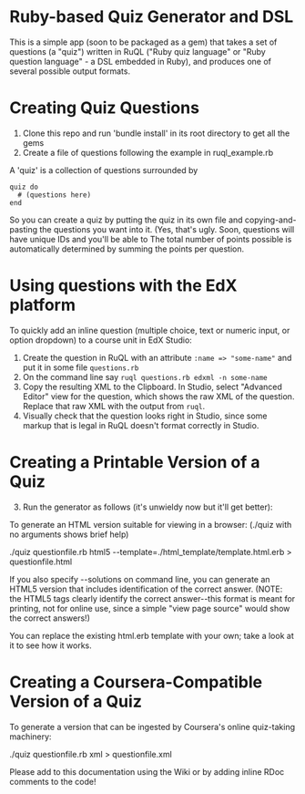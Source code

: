 Ruby-based Quiz Generator and DSL
=================================

This is a simple app (soon to be packaged as a gem) that takes a set of
questions (a "quiz") written in RuQL ("Ruby quiz language" or "Ruby
question language" - a DSL embedded in Ruby), and produces one
of several possible output formats.

Creating Quiz Questions
=======================

1. Clone this repo and run 'bundle install' in its root directory to get
all the gems
2. Create a file of questions following the example in ruql_example.rb

A 'quiz' is a collection of questions surrounded by

    quiz do
      # (questions here)
    end

So you can create a quiz by putting the quiz in its own file and
copying-and-pasting the questions you want into it.  (Yes, that's ugly.
Soon, questions will have unique IDs and you'll be able to 
The total number of points possible is automatically determined by
summing the points per question.  

Using questions with the EdX platform
=====================================

To quickly add an inline question (multiple choice, text or numeric
input, or option dropdown) to a course unit in EdX Studio:

1. Create the question in RuQL with an attribute `:name => "some-name"`
and put it in some file `questions.rb` 
2. On the command line say `ruql questions.rb edxml -n some-name`
3. Copy the resulting XML to the Clipboard.  In Studio, select "Advanced
Editor" view for the question, which shows the raw XML of the question.
Replace that raw XML with the output from `ruql`.
4. Visually check that the question looks right in Studio, since some
markup that is legal in RuQL doesn't format correctly in Studio.


Creating a Printable Version of a Quiz
======================================

3. Run the generator as follows (it's unwieldy now but it'll get
better):

To generate an HTML version suitable for viewing in a browser:
(./quiz with no arguments shows brief help)

./quiz questionfile.rb html5 --template=./html_template/template.html.erb > questionfile.html

If you also specify --solutions on command line, you can generate an
HTML5 version that includes identification of the correct answer.
(NOTE: the HTML5 tags clearly identify the correct answer--this format
is meant for printing, not for online use, since a simple "view page
source" would show the correct answers!)

You can replace the existing html.erb template with your own; take a
look at it to see how it works.

Creating a Coursera-Compatible Version of a Quiz
================================================

To generate a version that can be ingested by Coursera's online
quiz-taking machinery:

./quiz questionfile.rb xml > questionfile.xml

Please add to this documentation using the Wiki or by adding inline RDoc
comments to the code!


